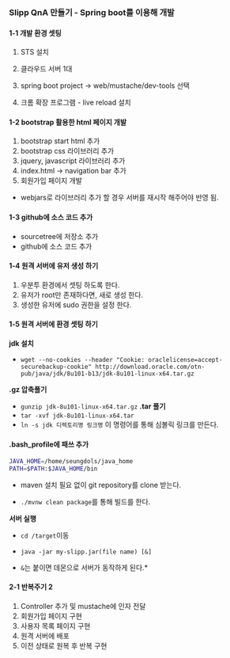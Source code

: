 ### Slipp QnA 만들기 - Spring boot를 이용해 개발 

#### 1-1 개발 환경 셋팅 

1. STS 설치 

2. 클라우드 서버 1대

3. spring boot project -> web/mustache/dev-tools 선택 

4. 크롬 확장 프로그램 - live reload 설치

#### 1-2 bootstrap 활용한 html 페이지 개발

1. bootstrap start html 추가
2. bootstrap css 라이브러리 추가
3. jquery, javascript 라이브러리 추가 
4. index.html -> navigation bar 추가
5. 회원가입 페이지 개발

* webjars로 라이브러리 추가 할 경우 서버를 재시작 해주어야 반영 됨.

#### 1-3 github에 소스 코드 추가 

* sourcetree에 저장소 추가 
* github에 소스 코드 추가

#### 1-4 원격 서버에 유저 생성 하기 

1. 우분투 환경에서 셋팅 하도록 한다. 
2. 유저가 root만 존재하다면, 새로 생성 한다. 
3. 생성한 유저에 sudo 권한을 설정 한다.
 
#### 1-5 원격 서버에 환경 셋팅 하기 

**jdk 설치**
 * `wget --no-cookies --header "Cookie: oraclelicense=accept-securebackup-cookie" http://download.oracle.com/otn-pub/java/jdk/8u101-b13/jdk-8u101-linux-x64.tar.gz`
 
**.gz 압축풀기** 
 * `gunzip jdk-8u101-linux-x64.tar.gz`
**.tar 풀기**
 * `tar -xvf jdk-8u101-linux-x64.tar` 
* `ln -s jdk 디렉토리명 링크명` 이 명령어를 통해 심볼릭 링크를 만든다. 

#### .bash_profile에 패쓰 추가 

```bash
JAVA_HOME=/home/seungdols/java_home
PATH=$PATH:$JAVA_HOME/bin
```

* maven 설치 필요 없이 git repository를 clone 받는다. 

* `./mvnw clean package`를 통해 빌드를 한다.

**서버 실행**

* `cd /target`이동

* `java -jar my-slipp.jar(file name) [&]`
 * `&`는 붙이면 데몬으로 서버가 동작하게 된다.*
  

#### 2-1 반복주기 2

1. Controller 추가 및 mustache에 인자 전달
2. 회원가입 페이지 구현
3. 사용자 목록 페이지 구현
4. 원격 서버에 배포
5. 이전 상태로 원복 후 반복 구현 
